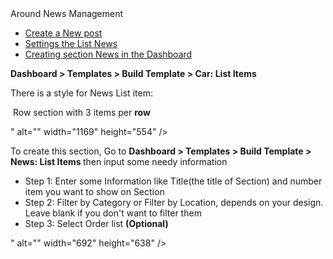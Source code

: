 <div id="toc-wrap" class="toc-wrap visible">
<div class="toc-title h6">Around News Management</div>
<ul class="toc">
<li class="toc-h2"><a href="/knowleagebase/creating-blog-posts">Create a New post</a></li>
<li class="toc-h2"><a href="/knowleagebase/news-settings">Settings the List News</a></li>
<li class="toc-h2"><a href="/knowleagebase/create-news-section">Creating section News in the Dashboard</a></li>
</ul>
</div>
<p><strong>Dashboard &gt; Templates &gt; Build Template &gt; Car: List Items </strong></p>
<p>There is a style for News List item:</p>
<p>&nbsp;Row section with 3 items per <strong>row</strong></p>
<p>" alt="" width="1169" height="554" /></p>
<p>To create this section, Go to <strong>Dashboard &gt; Templates &gt; Build Template &gt; News: List Items </strong> then input some needy information</p>
<ul>
<li>Step 1: Enter some Information like Title(the title of Section) and number item you want to show on Section</li>
<li>Step 2: Filter by Category or Filter by Location, depends on your design. Leave blank if you don't want to filter them</li>
<li>Step 3: Select Order list <strong>(Optional)</strong></li>
</ul>
<p>" alt="" width="692" height="638" /></p>